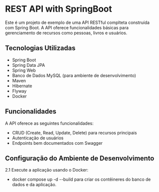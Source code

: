 # REST API with SpringBoot


Este é um projeto de exemplo de uma API RESTful complteta construída com Spring Boot. A API oferece funcionalidades básicas para gerenciamento de recursos como pessoas, livros e usuários.

## Tecnologias Utilizadas

- Spring Boot
- Spring Data JPA
- Spring Web
- Banco de Dados MySQL (para ambiente de desenvolvimento)
- Maven
- Hibernate
- Flyway
- Docker


## Funcionalidades

A API oferece as seguintes funcionalidades:

- CRUD (Create, Read, Update, Delete) para recursos principais
- Autenticação de usuários
- Endpoints bem documentados com Swagger

## Configuração do Ambiente de Desenvolvimento

2.1 Execute a aplicação usando o Docker:

- docker compose up -d --build  para criar os contêineres do banco de dados e da aplicação.











